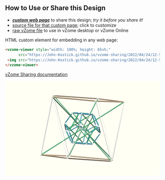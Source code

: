 
## How to Use or Share this Design

 - [***custom web page***][post] to share this design; *try it before you share it!*
 - [source file for that custom page][source]; click to customize
 - [raw vZome file][raw] to use in vZome desktop or vZome Online
 
 HTML custom element for embedding in any web page:
 ```html
<vzome-viewer style="width: 100%; height: 65vh;"
       src="https://John-Kostick.github.io/vzome-sharing/2022/04/24/12-57-55-5-pair-as-chords/5-pair-as-chords.vZome" >
  <img src="https://John-Kostick.github.io/vzome-sharing/2022/04/24/12-57-55-5-pair-as-chords/5-pair-as-chords.png" />
</vzome-viewer>
 ```

[vZome Sharing documentation](https://vzome.github.io/vzome/sharing.html#how-it-works)

![Image](<5-pair-as-chords.png>)


[post]: <https://John-Kostick.github.io/vzome-sharing/2022/04/24/5-pair-as-chords-12-57-55.html>
[source]: <https://github.com/John-Kostick/vzome-sharing/edit/main/_posts/2022-04-24-5-pair-as-chords-12-57-55.md>
[raw]: <https://raw.githubusercontent.com/John-Kostick/vzome-sharing/main/2022/04/24/12-57-55-5-pair-as-chords/5-pair-as-chords.vZome>